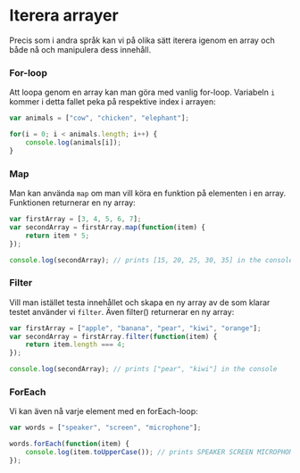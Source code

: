 ---
...
Iterera arrayer
==================================

Precis som i andra språk kan vi på olika sätt iterera igenom en array och både nå och manipulera dess innehåll.



### For-loop

Att loopa genom en array kan man göra med vanlig for-loop. Variabeln `i` kommer i detta fallet peka på respektive index i arrayen:

```javascript
var animals = ["cow", "chicken", "elephant"];

for(i = 0; i < animals.length; i++) {
    console.log(animals[i]);
}
```



### Map

Man kan använda `map` om man vill köra en funktion på elementen i en array. Funktionen returnerar en ny array:

```javascript
var firstArray = [3, 4, 5, 6, 7];
var secondArray = firstArray.map(function(item) {
    return item * 5;
});

console.log(secondArray); // prints [15, 20, 25, 30, 35] in the console
```


### Filter

Vill man istället testa innehållet och skapa en ny array av de som klarar testet använder vi `filter`. Även filter() returnerar en ny array:

```javascript
var firstArray = ["apple", "banana", "pear", "kiwi", "orange"];
var secondArray = firstArray.filter(function(item) {
    return item.length === 4;
});

console.log(secondArray); // prints ["pear", "kiwi"] in the console
```



### ForEach

Vi kan även nå varje element med en forEach-loop:

```javascript
var words = ["speaker", "screen", "microphone"];

words.forEach(function(item) {
    console.log(item.toUpperCase()); // prints SPEAKER SCREEN MICROPHONE in the console
});
```
